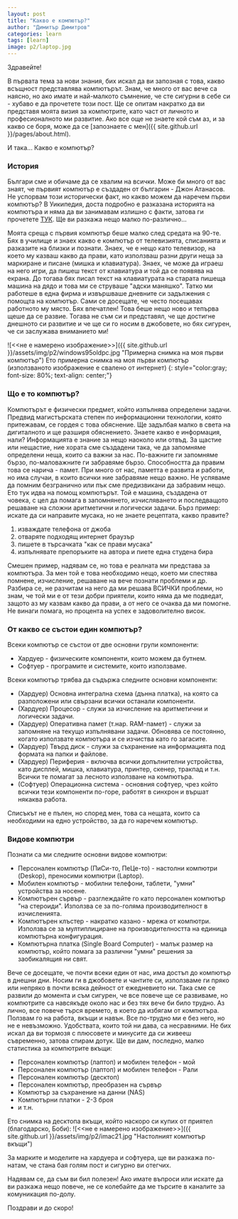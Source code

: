 ```yaml
---
layout: post
title: "Какво е компютър?"
author: "Димитър Димитров"
categories: learn
tags: [learn]
image: p2/laptop.jpg
---
```


Здравейте!

В първата тема за нови знания, бих искал да ви запозная с това, какво всъщност представлява компютърът. Знам, че много от вас вече са наясно, но ако имате и най-малкото съмнение, че сте сигурни в себе си - хубаво е да прочетете този пост. Ще се опитам накратко да ви представя моята визия за компютрите, като част от личното и професионалното ми развитие. Ако все още не знаете кой съм аз, и за какво се боря, може да се [запознаете с мен]({{ site.github.url }}/pages/about.html).

И така... Какво е компютър?

### История
Българи сме и обичаме да се хвалим на всички. Може би много от вас знаят, че първият компютър е създаден от българин - Джон Атанасов. Не успорвам този исторически факт, но какво можем да наречем първи компютър? В Уикипедия, доста подробно е разказана историята на компютъра и няма да ви занимавам излишно с факти, затова ги прочетете [ТУК](https://bg.wikipedia.org/wiki/%D0%9A%D0%BE%D0%BC%D0%BF%D1%8E%D1%82%D1%8A%D1%80). Ще ви разкажа нещо малко по-различно...

Моята среща с първия компютър беше малко след средата на 90-те. Бях в училище и знаех какво е компютър от телевизията, списанията и разказите на близки и познати. Знаех, че е нещо като телевизор, на което му казваш какво да прави, като използваш разни други неща за маркиране и писане (мишка и клавиатура). Знаех, че може да играеш на него игри, да пишеш текст от клавиатура и той да се появява на екрана. До тогава бях писал текст на клавиатурата на старата пишеща машина на дядо и това ми се струваше "адски маняшко". Татко ми работеше в една фирма и извършваше дневните си задължения с помощта на компютър. Сами се досещате, че често посещавах работното му място. Бях впечатлен! Това беше нещо ново и тепърва щеше да се развие. Тогава не съм си и представял, че ще достигне днешното си развитие и че ще си го носим в джобовете, но бях сигурен, че си заслужава вниманието ми!

![<<не е намерено изображение>>]({{ site.github.url }}/assets/img/p2/windows95oldpc.jpg "Примерна снимка на моя първи компютър")
Ето примерна снимка на моя първи компютър (използваното изображение е свалено от интернет)
{: style="color:gray; font-size: 80%; text-align: center;"}

### Що е то компютър?
Компютърът е физически предмет, който изпълнява определени задачи. Предвид магистърската степен по информационни технологии, която притежавам, се гордея с това обяснение. Ще задълбая малко в света на дигиталното и ще разширя обяснението. Знаете какво е информация, нали? Информацията е знание за нещо наоколо или отвъд. За щастие или нещастие, ние хората сме създадени така, че да запомняме определени неща, които са важни за нас. По-важните ги запомняме бързо, по-маловажните ги забравяме бързо. Способността да правим това се нарича - памет. При много от нас, паметта е развита и работи, но има случаи, в които всички ние забравяме нещо важно. Не успяваме да помним безгранично или пък сме предизвикани да забравим нещо. Ето тук идва на помощ компютърът. Той е машина, създадена от човека, с цел да помага в запомнянето, изчисляването и последващото решаване на сложни аритметични и логически задачи. Бърз пример: искате да си направите мусака, но не знаете рецептата, какво правите? 
1. изваждате телефона от джоба
2. отваряте подходящ интернет браузър
3. пишете в търсачката "как се прави мусака"
4. изпълнявате препоръките на автора и пиете една студена бира

Смешен пример, надявам се, но това е реалната ми представа за компютъра. За мен той е това необходимо нещо, което ми спестява помнене, изчисление, решаване на вече познати проблеми и др. Разбира се, не разчитам на него да ми решава ВСИЧКИ проблеми, но знам, че той ми е от тези добри приятели, които няма да ме подведат, защото аз му казвам какво да прави, а от него се очаква да ми помогне. Не винаги помага, но процента на успех е задоволително висок.

### От какво се състои един компютър?
Всеки компютър се състои от две основни групи компоненти:
* Хардуер - физическите компоненти, които можем да бутнем.
* Софтуер - програмите и системите, които използваме.

Всеки компютър трябва да съдържа следните основни компоненти:
* (Хардуер) Основна интегрална схема (дънна платка), на която са разположени или свързани всички останали компоненти.
* (Хардуер) Процесор - служи за изчисление на аритметични и логически задачи.
* (Хардуер) Оперативна памет (т.нар. RAM-памет) - служи за запомняне на текущо изпълнявани задачи. Обновява се постоянно, когато използвате компютъра и се изчиства като го загасите.
* (Хардуер) Твърд диск - служи за съхранение на информацията под формата на папки и файлове.
* (Хардуер) Периферия - включва всички допълнителни устройства, като дисплей, мишка, клавиатура, принтер, скенер, тракпад и т.н. Всички те помагат за лесното използване на компютъра.
* (Софтуер) Операционна система - основния софтуер, чрез който всички тези компоненти по-горе, работят в синхрон и вършат някаква работа.

Списъкът не е пълен, но според мен, това са нещата, които са необходими на едно устройство, за да го наречем компютър.

### Видове компютри
Познати са ми следните основни видове компютри:
* Персонален компютър (ПиСи-то, ПеЦе-то) - настолни компютри (Deskop), преносими компютри (Laptop).
* Мобилен компютър - мобилни телефони, таблети, "умни" устройства за носене.
* Компютърен сървър - разглеждайте го като персонален компютър "на стероиди". Използва се за по-голяма производителност в изчисленията.
* Компютърен клъстер - накратко казано - мрежа от компютри. Използва се за мултиплициране на производителността на единица компютърна конфигурация.
* Компютърна платка (Single Board Computer) - малък размер на компютър, който помага за различни "умни" решения за заобикалящия ни свят.

Вече се досещате, че почти всеки един от нас, има достъп до компютър в днешни дни. Носим ги в джобовете и чантите си, използваме ги пряко или непряко в почти всяка дейност от ежедневието ни. Така сме се развили до момента и съм сигурен, че все повече ще се развиваме, но компютрите са навсякъде около нас и без тях вече би било трудно. Аз лично, все повече търся времето, в което да избягам от компютъра. Ползвам го на работа, вкъщи и навън. Все по-трудно ми е без него, но не е невъзможно. Удобствата, които той ни дава, са несравними. Не бих искал да ви тормозя с плюсовете и минусите да си живееш съвременно, затова спирам дотук. Ще ви дам, последно, малко статистика за компютрите вкъщи:
* Персонален компютър (лаптоп) и мобилен телефон - мой
* Персонален компютър (лаптоп) и мобилен телефон - Рали
* Персонален компютър (десктоп)
* Персонален компютър, преобразен на сървър
* Компютър за съхранение на данни (NAS)
* Компютърни платки - 2-3 броя
* и т.н.

Ето снимка на десктопа вкъщи, който наскоро си купих от приятел (благодарско, Боби):
![<<не е намерено изображение>>]({{ site.github.url }}/assets/img/p2/imac21.jpg "Настолният компютър вкъщи")

За марките и моделите на хардуера и софтуера, ще ви разкажа по-натам, че стана бая голям пост и сигурно ви отегчих.

Надявам се, да съм ви бил полезен! Ако имате въпроси или искате да ви разкажа нещо повече, не се колебайте да ме търсите в каналите за комуникация по-долу.

Поздрави и до скоро!
